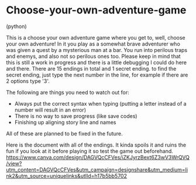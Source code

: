 # Choose-your-own-adventure-game
(python)

This is a choose your own adventure game where you get to, well, choose your own adventure! 
In it you play as a somewhat brave adventurer who was given a quest by a mysterious man at a bar. You run into perilous traps and enemys, and also not so perilous ones too.
Please keep in mind that this is still a work in progress and there is a little debugging I could do here and there.
There are 15 endings in total and 1 secret ending. to find the secret ending, just type the next number in the line, for example if there are 2 options type '3'.

The following are things you need to watch out for:
  - Always put the correct syntax when typing (putting a letter instead of a number will result in an error)
  - There is no way to save progress (like save codes)
  - Finishing up aligning story line and names

All of these are planned to be fixed in the future.

Here is the document with all of the endings. It kinda spoils it and ruins the fun if you look at it before playing it so test the game out beforehand. 
https://www.canva.com/design/DAGVQcCFVes/iZKJyrzBext6Z3wV3WrQVQ/view?utm_content=DAGVQcCFVes&utm_campaign=designshare&utm_medium=link2&utm_source=uniquelinks&utlId=h17b5bb5702

